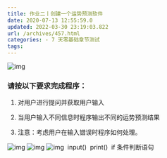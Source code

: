 ```yaml
---
title: 作业二丨创建一个运势预测软件
date: 2020-07-13 12:55:59.0
updated: 2022-03-30 23:19:03.822
url: /archives/457.html
categories: - 7 天零基础章节测试
tags: 
---
```




![img](https://img-blog.csdnimg.cn/img_convert/445ac102f8382a671c8be20896d21b77.png)

### 请按以下要求完成程序：

1.  对用户进行提问并获取用户输入
    
2.  当用户输入不同信息时程序输出不同的运势预测结果
    
3.  注意：考虑用户在输入错误时程序如何处理。

![img](https://img-blog.csdnimg.cn/img_convert/83b506994991080bacbdb83581dc2e44.png) ![img](https://img-blog.csdnimg.cn/img_convert/64bb1b4b29f0a08b45ff322131c8f410.png) ![img](https://img-blog.csdnimg.cn/img_convert/7888b4f27f1cedb80dec8364db21baca.png) ​ input() ​ print() ​ if 条件判断语句